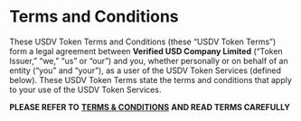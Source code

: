 # Terms and Conditions

These USDV Token Terms and Conditions (these “USDV Token Terms”) form a legal agreement between **Verified USD Company Limited** (“Token Issuer,” “we,” “us” or “our”) and you, whether personally or on behalf of an entity (“you” and “your”), as a user of the USDV Token Services (defined below). These USDV Token Terms state the terms and conditions that apply to your use of the USDV Token Services.

**PLEASE REFER TO** [**TERMS & CONDITIONS**](https://usdv.money/terms) **AND READ TERMS CAREFULLY**
